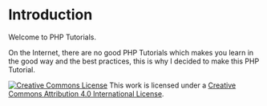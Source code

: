 # Introduction

Welcome to PHP Tutorials.

On the Internet, there are no good PHP Tutorials which makes you learn in the good way and the best practices, this is why I decided to make this PHP Tutorial.

[![Creative Commons License](https://i.creativecommons.org/l/by/4.0/80x15.png)](http://creativecommons.org/licenses/by/4.0/) This work is licensed under a [Creative Commons Attribution 4.0 International License](http://creativecommons.org/licenses/by/4.0/).
